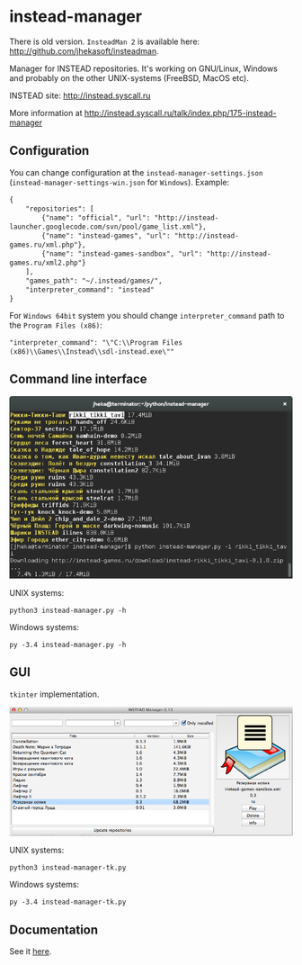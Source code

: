instead-manager
===============

There is old version. `InsteadMan 2` is available here: http://github.com/jhekasoft/insteadman.

Manager for INSTEAD repositories. It's working on GNU/Linux, Windows and probably on the other UNIX-systems
(FreeBSD, MacOS etc).

INSTEAD site: http://instead.syscall.ru

More information at http://instead.syscall.ru/talk/index.php/175-instead-manager

Configuration
-------------

You can change configuration at the `instead-manager-settings.json` (`instead-manager-settings-win.json` for `Windows`).
Example:

```
{
    "repositories": [
        {"name": "official", "url": "http://instead-launcher.googlecode.com/svn/pool/game_list.xml"},
        {"name": "instead-games", "url": "http://instead-games.ru/xml.php"},
        {"name": "instead-games-sandbox", "url": "http://instead-games.ru/xml2.php"}
    ],
    "games_path": "~/.instead/games/",
    "interpreter_command": "instead"
}
```

For `Windows 64bit` system you should change `interpreter_command` path to the `Program Files (x86)`:

```
"interpreter_command": "\"C:\\Program Files (x86)\\Games\\Instead\\sdl-instead.exe\""
```

Command line interface
----------------------

![alt text](https://github.com/jhekasoft/instead-manager/raw/master/docs/images/instead-manager-cli.png "instead-manager CLI")

UNIX systems:

```
python3 instead-manager.py -h
```

Windows systems:

```
py -3.4 instead-manager.py -h
```

GUI
---

`tkinter` implementation.

![alt text](https://github.com/jhekasoft/instead-manager/raw/master/docs/images/instead-manager-tk.png "instead-manager tkinter")

UNIX systems:

```
python3 instead-manager-tk.py
```

Windows systems:

```
py -3.4 instead-manager-tk.py
```

Documentation
-------------

See it [here](docs/index.md).
